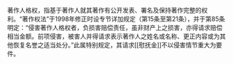 著作人格权，指基于著作人就其著作有公开发表、署名及保持著作完整的权利。“著作权法”于1998年修正时设专节详加规定（第15条至第21条），并于第85条明定：“侵害著作人格权者，负损害赔偿责任，虽非财产上之损害，亦得请求赔偿相当金额。前项侵害，被害人并得请求表示著作人之姓名或名称、更正内容或为其他恢复名誉之适当处分。”此属特别规定，其请求[[慰抚金]]不以侵害情节重大为要件。